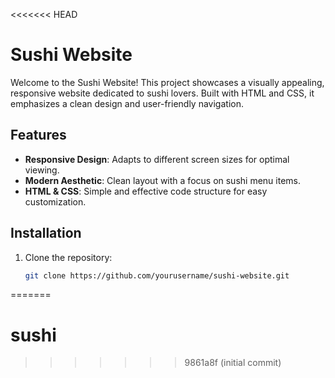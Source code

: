 <<<<<<< HEAD
# Sushi Website

Welcome to the Sushi Website! This project showcases a visually appealing, responsive website dedicated to sushi lovers. Built with HTML and CSS, it emphasizes a clean design and user-friendly navigation.

## Features

- **Responsive Design**: Adapts to different screen sizes for optimal viewing.
- **Modern Aesthetic**: Clean layout with a focus on sushi menu items.
- **HTML & CSS**: Simple and effective code structure for easy customization.

## Installation

1. Clone the repository:
   ```bash
   git clone https://github.com/yourusername/sushi-website.git

=======
# sushi
>>>>>>> 9861a8f (initial commit)
